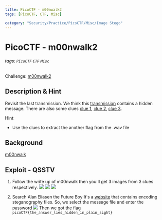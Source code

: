 ```yaml
---
title: PicoCTF - m00nwalk2
tags: [PicoCTF, CTF, Misc]

category: "Security/Practice/PicoCTF/Misc/Image Stego"
---
```


# PicoCTF - m00nwalk2
###### tags: `PicoCTF` `CTF` `Misc`
Challenge: [m00nwalk2](https://play.picoctf.org/practice?category=4&page=3)

## Description & Hint
Revisit the last transmission. We think this [transmission](https://jupiter.challenges.picoctf.org/static/a33c9e5dae30c560704e6f2ffaba35c7/message.wav) contains a hidden message. There are also some clues [clue 1](https://jupiter.challenges.picoctf.org/static/a33c9e5dae30c560704e6f2ffaba35c7/clue1.wav), [clue 2](https://jupiter.challenges.picoctf.org/static/a33c9e5dae30c560704e6f2ffaba35c7/clue2.wav), [clue 3](https://jupiter.challenges.picoctf.org/static/a33c9e5dae30c560704e6f2ffaba35c7/clue3.wav).

Hint:
* Use the clues to extract the another flag from the .wav file


## Background
[m00nwalk](/rrUS4fS8QxicWvvjqziIqg)

## Exploit - QSSTV
1. Follow the write up of m00nwalk then you'll get 3 images from 3 clues respectively.
![](https://i.imgur.com/Vq8ciM2.png)
![](https://i.imgur.com/Y5nS8wS.png)
![](https://i.imgur.com/C0xk8YL.png)

2. Search Alan Eliasen the Future Boy
It's a [website](https://futureboy.us/) that contains encoding steganography files.
So, we select the message file and enter the password
![](https://i.imgur.com/dx3zsVj.png)
Then we got the flag
`picoCTF{the_answer_lies_hidden_in_plain_sight}`